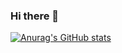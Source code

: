 ### Hi there 👋

[![Anurag's GitHub stats](https://github-readme-stats.vercel.app/api?username=anuraghazra&theme=dracula&count_private=true)](https://github.com/anuraghazra/github-readme-stats)




<!--
**SzymonLeja/SzymonLeja** is a ✨ _special_ ✨ repository because its `README.md` (this file) appears on your GitHub profile.

Here are some ideas to get you started:

- 🔭 I’m currently working on ...
- 🌱 I’m currently learning ...
- 👯 I’m looking to collaborate on ...
- 🤔 I’m looking for help with ...
- 💬 Ask me about ...
- 📫 How to reach me: ...
- 😄 Pronouns: ...
- ⚡ Fun fact: ...
-->
